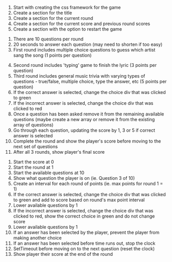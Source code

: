 <!-- HTML/CSS Section -->

1. Start with creating the css framework for the game
2. Create a section for the title
3. Create a section for the current round
4. Create a section for the current score and previous round scores
5. Create a section with the option to restart the game

<!-- Game Outline -->
<!-- V2 Preference: Start on a different page that explains the rules and has a start button. When 'Start' is clicked, navigate to the game page -->

1. There are 10 questions per round
2. 20 seconds to answer each question (may need to shorten if too easy)
3. First round includes multiple choice questions to guess which artist sang the song (1 points per question)
<!-- V2 Preferences: Try to build out 2 additonal rounds if time permits -->
4. Second round includes 'typing' game to finish the lyric (3 points per question)
5. Third round includes general music trivia with varying types of questions - true/false, multiple choice, type the answer, etc (5 points per question)
    <!-- V2 Preference: scan through questions with a slowing down interval to get a random question  -->
6. If the correct answer is selected, change the choice div that was clicked to green
7. If the incorrect answer is selected, change the choice div that was clicked to red
8. Once a question has been asked remove it from the remaining available questions (maybe create a new array or remove it from the existing array of questions)
9. Go through each question, updating the score by 1, 3 or 5 if correct answer is selected
10. Complete the round and show the player's score before moving to the next set of questions
11. After all 3 rounds, show player's final score
 <!-- V2 Preference: Have a list of top scores - add each players's final score to the list (maybe make an array and sort after a game is over to have highest 5 scores show) -->


<!-- Game Play -->
1. Start the score at 0
2. Start the round at 1
3. Start the available questions at 10
4. Show what question the player is on (ie. Question 3 of 10)
5. Create an interval for each round of points (ie. max points for round 1 = 1)
6. If the correct answer is selected, change the choice div that was clicked to green and add to score based on round's max point interval
7. Lower available questions by 1
8. If the incorrect answer is selected, change the choice div that was clicked to red, show the correct choice in green and do not change score
9. Lower available questions by 1
10. If an answer has been selected by the player, prevent the player from making another choice
11. If an answer has been selected before time runs out, stop the clock
12. SetTimeout before moving on to the next question (reset the clock)
13. Show player their score at the end of the round
